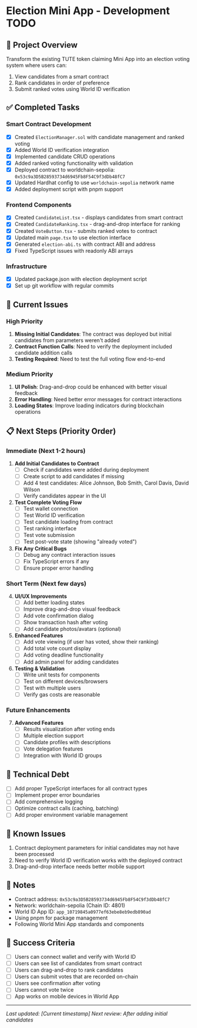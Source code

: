 # Election Mini App - Development TODO

## 🎯 Project Overview

Transform the existing TUTE token claiming Mini App into an election voting system where users can:

1. View candidates from a smart contract
2. Rank candidates in order of preference
3. Submit ranked votes using World ID verification

## ✅ Completed Tasks

### Smart Contract Development

- [x] Created `ElectionManager.sol` with candidate management and ranked voting
- [x] Added World ID verification integration
- [x] Implemented candidate CRUD operations
- [x] Added ranked voting functionality with validation
- [x] Deployed contract to worldchain-sepolia: `0x53c9a3D5B28593734d6945Fb8F54C9f3dDb48fC7`
- [x] Updated Hardhat config to use `worldchain-sepolia` network name
- [x] Added deployment script with pnpm support

### Frontend Components

- [x] Created `CandidateList.tsx` - displays candidates from smart contract
- [x] Created `CandidateRanking.tsx` - drag-and-drop interface for ranking
- [x] Created `VoteButton.tsx` - submits ranked votes to contract
- [x] Updated main `page.tsx` to use election interface
- [x] Generated `election-abi.ts` with contract ABI and address
- [x] Fixed TypeScript issues with readonly ABI arrays

### Infrastructure

- [x] Updated package.json with election deployment script
- [x] Set up git workflow with regular commits

## 🚧 Current Issues

### High Priority

1. **Missing Initial Candidates**: The contract was deployed but initial candidates from parameters weren't added
2. **Contract Function Calls**: Need to verify the deployment included candidate addition calls
3. **Testing Required**: Need to test the full voting flow end-to-end

### Medium Priority

1. **UI Polish**: Drag-and-drop could be enhanced with better visual feedback
2. **Error Handling**: Need better error messages for contract interactions
3. **Loading States**: Improve loading indicators during blockchain operations

## 📋 Next Steps (Priority Order)

### Immediate (Next 1-2 hours)

1. **Add Initial Candidates to Contract**
   - [ ] Check if candidates were added during deployment
   - [ ] Create script to add candidates if missing
   - [ ] Add 4 test candidates: Alice Johnson, Bob Smith, Carol Davis, David Wilson
   - [ ] Verify candidates appear in the UI

2. **Test Complete Voting Flow**
   - [ ] Test wallet connection
   - [ ] Test World ID verification
   - [ ] Test candidate loading from contract
   - [ ] Test ranking interface
   - [ ] Test vote submission
   - [ ] Test post-vote state (showing "already voted")

3. **Fix Any Critical Bugs**
   - [ ] Debug any contract interaction issues
   - [ ] Fix TypeScript errors if any
   - [ ] Ensure proper error handling

### Short Term (Next few days)

4. **UI/UX Improvements**
   - [ ] Add better loading states
   - [ ] Improve drag-and-drop visual feedback
   - [ ] Add vote confirmation dialog
   - [ ] Show transaction hash after voting
   - [ ] Add candidate photos/avatars (optional)

5. **Enhanced Features**
   - [ ] Add vote viewing (if user has voted, show their ranking)
   - [ ] Add total vote count display
   - [ ] Add voting deadline functionality
   - [ ] Add admin panel for adding candidates

6. **Testing & Validation**
   - [ ] Write unit tests for components
   - [ ] Test on different devices/browsers
   - [ ] Test with multiple users
   - [ ] Verify gas costs are reasonable

### Future Enhancements
7. **Advanced Features**
   - [ ] Results visualization after voting ends
   - [ ] Multiple election support
   - [ ] Candidate profiles with descriptions
   - [ ] Vote delegation features
   - [ ] Integration with World ID groups

## 🔧 Technical Debt
- [ ] Add proper TypeScript interfaces for all contract types
- [ ] Implement proper error boundaries
- [ ] Add comprehensive logging
- [ ] Optimize contract calls (caching, batching)
- [ ] Add proper environment variable management

## 🐛 Known Issues
1. Contract deployment parameters for initial candidates may not have been processed
2. Need to verify World ID verification works with the deployed contract
3. Drag-and-drop interface needs better mobile support

## 📝 Notes
- Contract address: `0x53c9a3D5B28593734d6945Fb8F54C9f3dDb48fC7`
- Network: worldchain-sepolia (Chain ID: 4801)
- World ID App ID: `app_10719845a0977ef63ebe8eb9edb890ad`
- Using pnpm for package management
- Following World Mini App standards and components

## 🎯 Success Criteria
- [ ] Users can connect wallet and verify with World ID
- [ ] Users can see list of candidates from smart contract
- [ ] Users can drag-and-drop to rank candidates
- [ ] Users can submit votes that are recorded on-chain
- [ ] Users see confirmation after voting
- [ ] Users cannot vote twice
- [ ] App works on mobile devices in World App

---
*Last updated: [Current timestamp]*
*Next review: After adding initial candidates*
